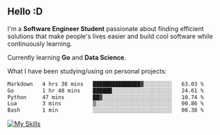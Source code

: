 ## Hello :D

I'm a **Software Engineer Student** passionate about finding efficient solutions that make people's lives easier and build cool software while continuously learning. 

Currently learning **Go** and **Data Science**.

What I have been studying/using on personal projects:
<!--START_SECTION:waka-->

```txt
Markdown   4 hrs 38 mins   ███████████████▓░░░░░░░░░   63.03 %
Go         1 hr 48 mins    ██████░░░░░░░░░░░░░░░░░░░   24.61 %
Python     47 mins         ██▓░░░░░░░░░░░░░░░░░░░░░░   10.74 %
Lua        3 mins          ▒░░░░░░░░░░░░░░░░░░░░░░░░   00.86 %
Bash       1 min           ░░░░░░░░░░░░░░░░░░░░░░░░░   00.38 %
```

<!--END_SECTION:waka-->

[![My Skills](https://skillicons.dev/icons?i=dotnet,py,selenium,html,css,js,jquery,linux,c,md)](https://skillicons.dev)
